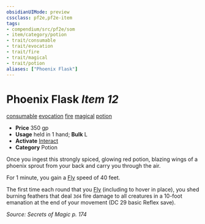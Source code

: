 ```yaml
---
obsidianUIMode: preview
cssclass: pf2e,pf2e-item
tags:
- compendium/src/pf2e/som
- item/category/potion
- trait/consumable
- trait/evocation
- trait/fire
- trait/magical
- trait/potion
aliases: ["Phoenix Flask"]
---
```

# Phoenix Flask *Item 12*  
[consumable](../../../Rules/traits/consumable.md)  [evocation](../../../Rules/traits/evocation.md)  [fire](../../../Rules/traits/fire.md)  [magical](../../../Rules/traits/magical.md)  [potion](../../../Rules/traits/potion.md)  

- **Price** 350 gp
- **Usage** held in 1 hand; **Bulk** L
- **Activate** [Interact](../../../Rules/actions/interact.md)
- **Category** Potion

Once you ingest this strongly spiced, glowing red potion, blazing wings of a phoenix sprout from your back and carry you through the air.

For 1 minute, you gain a [Fly](../../../Rules/actions/fly.md) speed of 40 feet.

The first time each round that you [Fly](../../../Rules/actions/fly.md) (including to hover in place), you shed burning feathers that deal `3d4` fire damage to all creatures in a 10-foot emanation at the end of your movement (DC 29 basic Reflex save).

*Source: Secrets of Magic p. 174*